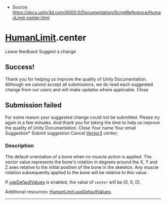 * Source: https://docs.unity3d.com/6000.0/Documentation/ScriptReference/HumanLimit-center.html

#  [HumanLimit](https://docs.unity3d.com/6000.0/Documentation/ScriptReference/HumanLimit.html).center
Leave feedback
Suggest a change
## Success!
Thank you for helping us improve the quality of Unity Documentation. Although we cannot accept all submissions, we do read each suggested change from our users and will make updates where applicable.
Close
## Submission failed
For some reason your suggested change could not be submitted. Please <a>try again</a> in a few minutes. And thank you for taking the time to help us improve the quality of Unity Documentation.
Close
Your name Your email Suggestion* Submit suggestion
Cancel
[Vector3](https://docs.unity3d.com/6000.0/Documentation/ScriptReference/Vector3.html) center; 
### Description
The default orientation of a bone when no muscle action is applied.
The vector value represents the bone's rotation in degrees around the X, Y and Z axes relative to the initial position of the bone in the skeleton. Any muscle rotation subsequently applied to the bone will be relative to this value.  
  
If [useDefaultValues](https://docs.unity3d.com/6000.0/Documentation/ScriptReference/HumanLimit-useDefaultValues.html) is enabled, the value of `center` will be [0, 0, 0].  
  
Additional resources: [HumanLimit.useDefaultValues](https://docs.unity3d.com/6000.0/Documentation/ScriptReference/HumanLimit-useDefaultValues.html).
* * *
